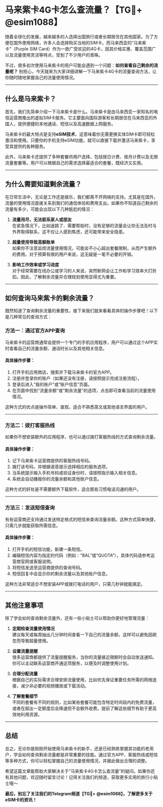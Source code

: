 # 马来紫卡4G卡怎么查流量？【TG💪+ @esim1088】

随着全球化的发展，越来越多的人选择出国旅行或者长期居住在其他国家。为了方便在国外使用网络，许多人会选择购买当地的SIM卡。而马来西亚的“马来紫卡”（Purple SIM Card）作为一款广受欢迎的4G卡，因其价格实惠、覆盖范围广以及流量使用灵活等特点，受到了不少用户的青睐。

不过，很多初次使用马来紫卡的用户可能会遇到一个问题：**如何查看自己剩余的流量呢？** 别担心，今天就来为大家详细讲解一下马来紫卡4G卡的流量查询方法，让你随时随地掌握自己的流量使用情况。

---

## **什么是马来紫卡？**

首先，我们先简单介绍一下马来紫卡是什么。马来紫卡是由马来西亚一家知名的电信运营商推出的虚拟SIM卡服务。它主要面向国际游客和长期居住在马来西亚的外国人，提供便捷的本地通话、短信以及高速数据上网服务。

马来紫卡的最大特点是支持**eSIM技术**，这意味着你无需更换实体SIM卡即可轻松激活和使用。只要你的手机支持eSIM功能，就可以直接下载并激活马来紫卡，享受其提供的各种服务。

此外，马来紫卡还提供了多种套餐供用户选择，包括按日计费、按月计费以及无限流量套餐等。用户可以根据自己的需求选择最适合的套餐，既经济又实用。

---

## **为什么需要知道剩余流量？**

在日常生活中，无论是工作还是娱乐，我们都离不开网络的支持。尤其是在国外，流量的使用情况直接关系到我们的通信体验和费用支出。如果你不知道自己剩余的流量有多少，可能会出现以下几种尴尬的情况：

1. **流量用尽，无法联系家人或朋友**  
   在紧急情况下，比如迷路了、需要帮助时，没有足够的流量会让你无法及时与外界取得联系，这不仅让人感到焦虑，还可能带来安全隐患。

2. **超量使用导致高额账单**  
   如果你不注意监控流量使用情况，可能会不小心超出套餐限制，从而产生额外的费用。对于预算有限的用户来说，这无疑是一笔不必要的开销。

3. **影响工作效率或学习进度**  
   对于经常需要在线办公或学习的人来说，突然断网会让工作和学习效率大打折扣。因此，了解剩余流量并合理规划使用显得尤为重要。

---

## **如何查询马来紫卡的剩余流量？**

既然知道了查询剩余流量的重要性，接下来我们就来看看具体的操作步骤吧！以下是几种常见的查询方式：

### **方法一：通过官方APP查询**
马来紫卡的运营商通常会提供一个专门的手机应用程序，用户可以通过这个APP实时查看自己的流量余额、通话时长以及其他相关信息。

#### 具体操作步骤：
1. 打开手机应用商店，搜索并下载马来紫卡的官方APP。
2. 注册并登录你的账户（如果还没有注册，请按照提示完成注册流程）。
3. 登录后进入“我的账户”或“账户信息”页面。
4. 在页面中找到“流量余额”或“剩余流量”的选项，点击即可查看当前的流量使用情况。

这种方式的优点是操作简单、直观，适合不熟悉英文或其他语言界面的用户。

---

### **方法二：拨打客服热线**
如果你不想安装额外的应用程序，也可以通过拨打客服热线的方式查询剩余流量。

#### 具体操作步骤：
1. 记下马来紫卡运营商提供的客服热线号码。
2. 拨打该号码，并根据语音提示选择相应的服务选项。
3. 当系统提示输入手机号码或验证身份时，请按照指示输入相关信息。
4. 系统会自动播报你的流量余额和其他账户信息。

这种方式的好处是不需要额外下载软件，适合那些习惯电话沟通的用户。

---

### **方法三：发送短信查询**
有些运营商还支持通过发送特定格式的短信来查询流量余额。这种方式简单快捷，只需几步就能获取所需信息。

#### 具体操作步骤：
1. 打开手机的短信功能，新建一条短信。
2. 编辑短信内容为指定的代码（例如：“BAL”或“QUOTA”），具体代码请参考运营商官网或客服说明。
3. 将短信发送至运营商提供的查询号码。
4. 短信回复中会显示你的剩余流量以及其他账户信息。

这种方法非常适合不想安装APP或拨打电话的用户，只需几秒钟就能搞定。

---

## **其他注意事项**

除了学会如何查询剩余流量外，还有一些小贴士可以帮助你更好地管理流量：

1. **定期检查流量使用情况**  
   建议每天或每周抽出几分钟时间查看一下自己的流量余额，这样可以避免因疏忽而导致超量使用。

2. **设置流量提醒**  
   很多运营商都提供了流量提醒服务，当你的流量接近限额时会自动发送通知。你可以主动联系运营商开通这项服务，以便及时调整使用计划。

3. **合理分配流量**  
   根据自己的实际需求合理安排流量使用，比如优先保证重要任务所需的网络连接，减少非必要的视频播放或下载活动。

4. **了解套餐细节**  
   不同的套餐有不同的规则，比如某些套餐可能包含特定时间段内的免费流量，或者在超出一定额度后会降速但不会额外收费。提前了解这些细节有助于更高效地利用资源。

---

## **总结**

总之，无论你是刚刚开始使用马来紫卡的新手，还是已经熟练掌握其功能的老用户，学会如何查询剩余流量都是非常重要的技能。通过官方APP、客服热线或短信等多种方式，你可以轻松掌握自己的流量使用情况，并据此做出合理的调整。

希望这篇文章能帮助大家解决关于“马来紫卡4G卡怎么查流量”的疑问。如果你还有其他问题，欢迎随时留言讨论！记得关注我们的频道，获取更多实用的旅行小贴士哦～

**最后，别忘了关注我们的Telegram频道【TG💪+ @esim1088】，了解更多关于eSIM卡的资讯！**